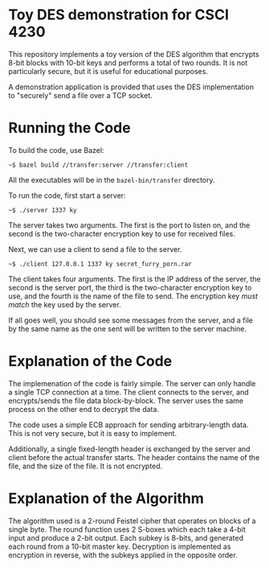 # Toy DES demonstration for CSCI 4230

This repository implements a toy version of the DES algorithm that encrypts 8-bit
blocks with 10-bit keys and performs a total of two rounds. It is not
particularly secure, but it is useful for educational purposes.

A demonstration application is provided that uses the DES implementation to
"securely" send a file over a TCP socket.

# Running the Code

To build the code, use Bazel:

```
~$ bazel build //transfer:server //transfer:client
```

All the executables will be in the `bazel-bin/transfer` directory.

To run the code, first start a server:

```
~$ ./server 1337 ky
```

The server takes two arguments. The first is the port to listen on, and the
second is the two-character encryption key to use for received files.

Next, we can use a client to send a file to the server.

```
~$ ./client 127.0.0.1 1337 ky secret_furry_porn.rar
```

The client takes four arguments. The first is the IP address of the server, the
second is the server port, the third is the two-character encryption key to
use, and the fourth is the name of the file to send. The encryption key *must
match* the key used by the server.

If all goes well, you should see some messages from the server, and a file by
the same name as the one sent will be written to the server machine.

# Explanation of the Code

The implemenation of the code is fairly simple. The server can only handle a
single TCP connection at a time. The client connects to the server, and
encrypts/sends the file data block-by-block. The server uses the same process on
the other end to decrypt the data.

The code uses a simple ECB approach for sending arbitrary-length data. This is
not very secure, but it is easy to implement.

Additionally, a single fixed-length header is exchanged by the server and client
before the actual transfer starts. The header contains the name of the file, and
the size of the file. It is not encrypted.

# Explanation of the Algorithm

The algorithm used is a 2-round Feistel cipher that operates on blocks of a
single byte. The round function uses 2 S-boxes which each take a 4-bit input and
produce a 2-bit output. Each subkey is 8-bits, and generated each round from a
10-bit master key. Decryption is implemented as encryption in reverse, with the
subkeys applied in the opposite order.
